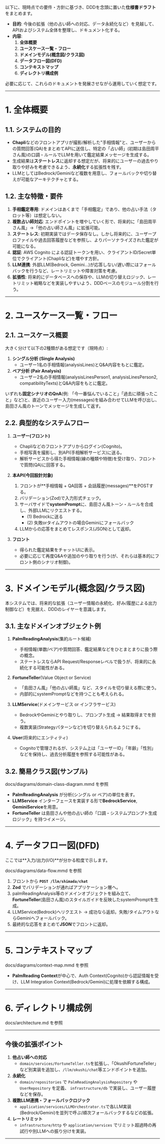 以下に、現時点での要件・方針に基づき、DDDを念頭に置いた**仕様書ドラフト**をまとめます。  
- **目的**: 今後の拡張（他の占い師への対応、データ永続化など）を見越して、APIおよびシステム全体を整理し、ドキュメント化する。  
- **内容**: 
  1. **全体概要**  
  2. **ユースケース一覧・フロー**  
  3. **ドメインモデル(概念図/クラス図)**  
  4. **データフロー図(DFD)**  
  5. **コンテキストマップ**  
  6. **ディレクトリ構成例**  

必要に応じて、これらのドキュメントを発展させながら運用していく想定です。  

---
# 1. 全体概要

## 1.1. システムの目的

- **Chapli**などのフロントアプリが撮影/解析した"手相情報"と、ユーザーからの質問回答(QA)をまとめてAPIに送信し、特定の「占い師」(初期は島田周平さん風)の口調・ルールでLLMを用いて鑑定結果メッセージを生成する。  
- 生成結果は**ステートレス**に返却する想定だが、将来的にユーザーの過去やり取りや好みを考慮できるよう、**永続化**する拡張性を残す。  
- LLMとしてはBedrock/Geminiなど複数を用意し、フォールバックや切り替えが可能なアーキテクチャとする。  

## 1.2. 主な特徴・要件

1. **手相鑑定専用**: ドメインはあくまで「手相鑑定」であり、他の占い手法（タロット等）は想定しない。  
2. **複数占い師対応**: エンドポイントを増やしていく形で、将来的に「島田周平さん風」→「他の占い師さん風」に拡張可能。  
3. **ステートレス**: 初期実装ではデータ保存なし。しかし将来的に、ユーザープロファイルや過去回答履歴などを参照し、よりパーソナライズされた鑑定が可能になる。  
4. **認証**: AWS Cognito による認証トークンを用い、クライアントID/Secret単位でクライアント(Chapliなど)を増やす方針。  
5. **LLM連携**: 外部LLM(Bedrock, Gemini...)が応答しない/遅い際にはフォールバックを行うなど、レートリミットや障害対策を考慮。  
6. **拡張性**: 将来的にデータベースへの保存や、LLMの切り替えロジック、レートリミット戦略などを実装しやすいよう、DDDベースのモジュール分割を行う。  

---
# 2. ユースケース一覧・フロー

## 2.1. ユースケース概要

大きく分けて以下の2種類がある想定です（現時点）:

1. **シングル分析 (Single Analysis)**  
   - ユーザー1名の手相情報(analysisLines)とQ&A内容をもとに鑑定。  
2. **ペア分析 (Pair Analysis)**  
   - ユーザー2名の手相情報(analysisLinesPerson1, analysisLinesPerson2, compatibilityTexts)とQ&A内容をもとに鑑定。

いずれも**固定シナリオのQnA**(例: 「今一番悩んでいること」「過去に頑張ったこと」など)と、直近のユーザー入力(messages)を組み合わせてLLMを呼び出し、  
島田さん風のトーンでメッセージを生成して返す。

## 2.2. 典型的なシステムフロー

1. **ユーザー(フロント)**  
   - Chapliなどのフロントアプリからログイン(Cognito)。  
   - 手相写真を撮影し、別API(手相解析サービス)に送る。  
   - 解析サービスから得た手相情報(線の種類や特徴)を受け取り、フロントで質問(QA)に回答する。  

2. **本API(今回設計対象)**  
   1. フロントが**手相情報 + QA回答 + 会話履歴(messages)**をPOSTする。  
   2. バリデーション(Zod)で入力形式チェック。  
   3. サーバサイドで**systemPrompt**に、島田さん風トーン・ルールを合成し、外部LLMにリクエストする。  
      - (1) Bedrockに送る  
      - (2) 失敗orタイムアウトの場合Geminiにフォールバック  
   4. LLMからの応答をまとめてレスポンス(JSON)として返却。  

3. **フロント**  
   - 得られた鑑定結果をチャットUIに表示。  
   - 必要に応じて再度Q&Aや追加のやり取りを行う(が、それらは基本的にフロント側のシナリオ制御)。  

---
# 3. ドメインモデル(概念図/クラス図)

本システムでは、将来的な拡張（ユーザー情報の永続化、好み/履歴による出力制御など）を見据え、DDDのレイヤーを意識します。

## 3.1. 主なドメインオブジェクト例

1. **PalmReadingAnalysis**(集約ルート候補)  
   - 手相情報(単数/ペア)や質問回答、鑑定結果などをひとまとまりに扱う際の概念。  
   - ステートレスならAPI Request/Responseレベルで扱うが、将来的に永続化する可能性がある。  

2. **FortuneTeller**(Value Object or Service)  
   - 「島田さん風」「他の占い師風」など、スタイルを切り替える際に使う。  
   - 内部的にsystemPromptなどを持つことも考えられる。  

3. **LLMService**(ドメインサービス or インフラサービス)  
   - BedrockやGeminiとやり取りし、プロンプト生成 → 結果取得までを担う。  
   - 複数実装(Strategyパターンなど)を切り替えられるようにする。  

4. **User**(将来的にエンティティ)  
   - Cognitoで管理されるが、システム上は「ユーザーID」「年齢」「性別」などを保持し、過去分析履歴を参照する可能性がある。  

## 3.2. 簡易クラス図(サンプル)

docs/diagrams/domain-class-diagram.mmd を参照

- **PalmReadingAnalysis** が分析(シングル or ペア)の単位を表す。  
- **LLMService** インターフェースを実装する形で**BedrockService**, **GeminiService**を用意。  
- **FortuneTeller** は島田さんや他の占い師の「口調・システムプロンプト生成ロジック」を持つイメージ。  

---
# 4. データフロー図(DFD)

ここでは**入力/出力(I/O)**が分かる粒度で示します。  

docs/diagrams/data-flow.mmd を参照

1. フロントから **`POST /llm/shimada/chat`**  
2. **Zod** でバリデーションが通ればアプリケーション層へ。  
3. palmReadingAnalysis等のドメインオブジェクトを組み立て、**FortuneTeller**(島田さん風)のスタイルガイドを反映したsystemPromptを生成。  
4. LLMService(Bedrock)へリクエスト → 成功なら返却。失敗/タイムアウトならGeminiへフォールバック。  
5. 最終的な応答をまとめて**JSON**でフロントに返却。  

---
# 5. コンテキストマップ

docs/diagrams/context-map.mmd を参照

- **PalmReading Context**が中心で、Auth Context(Cognito)から認証情報を受け、LLM Integration Context(Bedrock/Gemini)に処理を依頼する構成。

---
# 6. ディレクトリ構成例

docs/architecture.md を参照



---

## 今後の拡張ポイント

1. **他占い師への対応**  
   - `domain/services/FortuneTeller.ts`を拡張し、「OkushiFortuneTeller」など別実装を追加し、`/llm/okushi/chat`等エンドポイントを追加。  
2. **永続化**  
   - `domain/repositories` で `PalmReadingAnalysisRepository` や `UserRepository` を定義、 `infrastructure/db` で実装し、ユーザー履歴などを保存。  
3. **複数LLM連携・フォールバックロジック**  
   - `application/services/LLMOrchestrator.ts`で各LLM実装(Bedrock/Gemini)を並列で呼ぶ/順次フォールバックするなどの拡張。  
4. **レートリミット**  
   - `infrastructure/http` や `application/services` でリミット超過時の再試行や別LLMへの振り分けを実装。  

--- 